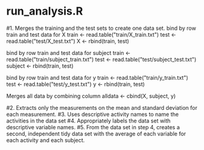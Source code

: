 # run_analysis.R 

#1. Merges the training and the test sets to create one data set.
bind by row train and test data for X
train <- read.table("train/X_train.txt")
test <- read.table("test/X_test.txt")
X <- rbind(train, test)

bind by row train and test data for subject
train <- read.table("train/subject_train.txt")
test <- read.table("test/subject_test.txt")
subject <- rbind(train, test)

bind by row train and test data for y
train <- read.table("train/y_train.txt")
test <- read.table("test/y_test.txt")
y <- rbind(train, test)

Merges all data by combining column
alldata <- cbind(X, subject, y)

#2. Extracts only the measurements on the mean and standard deviation for each measurement. 
#3. Uses descriptive activity names to name the activities in the data set
#4. Appropriately labels the data set with descriptive variable names. 
#5. From the data set in step 4, creates a second, independent tidy data set with the average of each variable for each activity and each subject.
